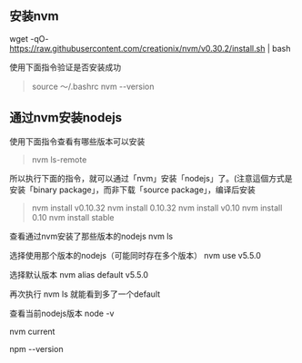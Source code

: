## 安装nvm

wget -qO- https://raw.githubusercontent.com/creationix/nvm/v0.30.2/install.sh | bash

使用下面指令验证是否安装成功
>source ～/.bashrc
>nvm --version

## 通过nvm安装nodejs

使用下面指令查看有哪些版本可以安装
>nvm ls-remote

所以执行下面的指令，就可以通过「nvm」安装「nodejs」了。(注意這個方式是安装「binary package」，而非下载「source package」，编译后安装
>nvm install v0.10.32
nvm install 0.10.32
nvm install v0.10
nvm install 0.10
nvm install stable

查看通过nvm安装了那些版本的nodejs
nvm ls

选择使用那个版本的nodejs（可能同时存在多个版本）
nvm use v5.5.0

选择默认版本
nvm alias default v5.5.0

再次执行
nvm ls
就能看到多了一个default

查看当前nodejs版本
node -v

nvm current

npm --version